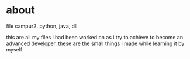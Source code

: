 # about
file campur2. python, java, dll

this are all my files i had been worked on as i try to achieve to become an advanced developer. these are the small things i made while learning it by myself
